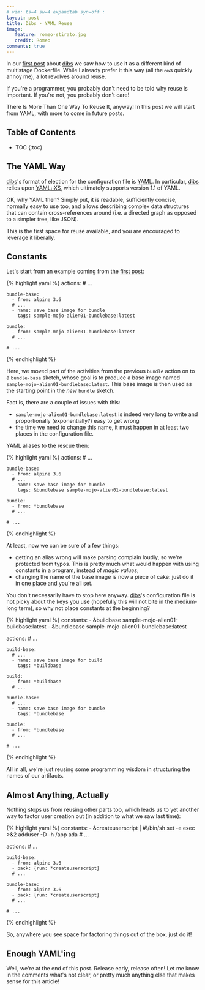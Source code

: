 ```yaml
---
# vim: ts=4 sw=4 expandtab syn=off :
layout: post
title: Dibs - YAML Reuse
image:
   feature: romeo-stirato.jpg
   credit: Romeo
comments: true
---
```


In our [first post][dibs-1] about [dibs][] we saw how to use it as
a different kind of multistage Dockerfile. While I already prefer it this
way (all the `&&`s quickly annoy me), a lot revolves around reuse.

If you're a programmer, you probably don't need to be told why reuse is
important. If you're not, you probably don't care!

There Is More Than One Way To Reuse It, anyway! In this post we will start
from YAML, with more to come in future posts.

## Table of Contents

- TOC
{:toc}

## The YAML Way

[dibs][]'s format of election for the configuration file is [YAML][]. In
particular, [dibs][] relies upon [YAML::XS][], which ultimately supports
version 1.1 of YAML.

OK, why YAML then? Simply put, it is readable, sufficiently concise,
normally easy to use too, and allows describing complex data structures
that can contain cross-references around (i.e. a directed graph as opposed
to a simpler tree, like JSON).

This is the first space for reuse available, and you are encouraged to
leverage it liberally.

## Constants

Let's start from an example coming from the [first post][dibs-1]:

{% highlight yaml %}
actions:
    # ...

    bundle-base:
      - from: alpine 3.6
      # ...
      - name: save base image for bundle
        tags: sample-mojo-alien01-bundlebase:latest

    bundle:
      - from: sample-mojo-alien01-bundlebase:latest
      # ...

    # ...

{% endhighlight %}

Here, we moved part of the activities from the previous `bundle` action on
to a `bundle-base` sketch, whose goal is to produce a base image named
`sample-mojo-alien01-bundlebase:latest`. This base image is then used as
the starting point in the *new* `bundle` sketch.

Fact is, there are a couple of issues with this:

- `sample-mojo-alien01-bundlebase:latest` is indeed very long to write and
  proportionally (exponentially?) easy to get wrong
- the time we need to change this name, it must happen in at least two
  places in the configuration file.

YAML aliases to the rescue then:

{% highlight yaml %}
actions:
    # ...

    bundle-base:
      - from: alpine 3.6
      # ...
      - name: save base image for bundle
        tags: &bundlebase sample-mojo-alien01-bundlebase:latest

    bundle:
      - from: *bundlebase
      # ...

    # ...
    
{% endhighlight %}

At least, now we can be sure of a few things:

- getting an alias wrong will make parsing complain loudly, so we're
  protected from typos. This is pretty much what would happen with using
  constants in a program, instead of *magic values*;
- changing the name of the base image is now a piece of cake: just do it
  in one place and you're all set.

You don't necessarily have to stop here anyway. [dibs][]'s configuration
file is not picky about the keys you use (hopefully this will not bite in
the medium-long term), so why not place constants at the beginning?

{% highlight yaml %}
constants:
    - &buildbase  sample-mojo-alien01-buildbase:latest
    - &bundlebase sample-mojo-alien01-bundlebase:latest

actions:
    # ...

    build-base:
      # ...
      - name: save base image for build
        tags: *buildbase

    build:
      - from: *buildbase
      # ...

    bundle-base:
      # ...
      - name: save base image for bundle
        tags: *bundlebase

    bundle:
      - from: *bundlebase
      # ...

    # ...
{% endhighlight %}

All in all, we're just reusing some programming wisdom in structuring the
names of our artifacts.

## Almost Anything, Actually

Nothing stops us from reusing other parts too, which leads us to yet
another way to factor user creation out (in addition to what we saw last
time):

{% highlight yaml %}
constants:
    - &createuserscript |
        #!/bin/sh
        set -e
        exec >&2
        adduser -D -h /app ada
    # ...

actions:
    # ...

    build-base:
      - from: alpine 3.6
      - pack: {run: *createuserscript}
      # ...

    bundle-base:
      - from: alpine 3.6
      - pack: {run: *createuserscript}
      # ...

    # ...
{% endhighlight %}

So, anywhere you see space for factoring things out of the box, just do
it!

## Enough YAML'ing

Well, we're at the end of this post. Release early, release often! Let me
know in the comments what's not clear, or pretty much anything else that
makes sense for this article!


[dibs-1]: hi-from-dibs
[dibs]: https://github.com/polettix/dibs
[YAML]: https://yaml.org/
[YAML::XS]: https://metacpan.org/pod/distribution/YAML-LibYAML/lib/YAML/XS.pod

